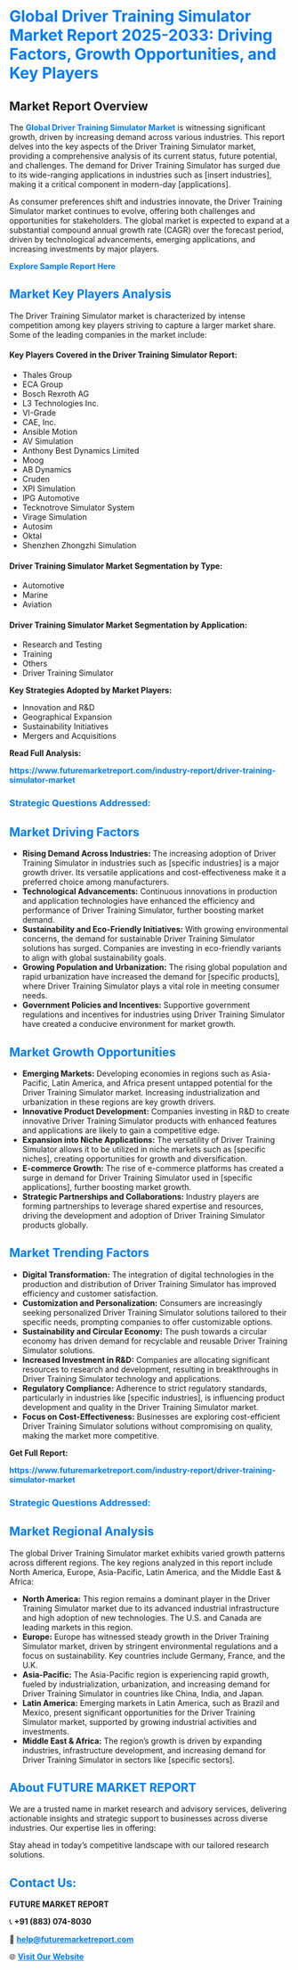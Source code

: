 <h1 style="color: #007BFF;">Global Driver Training Simulator Market Report 2025-2033: Driving Factors, Growth Opportunities, and Key Players</h1>

<section id="overview">
<h2>Market Report Overview</h2>
<p>The <a href="https://www.futuremarketreport.com/industry-report/driver-training-simulator-market" style="color: #007BFF; text-decoration: none;"><strong>Global Driver Training Simulator Market</strong></a> is witnessing significant growth, driven by increasing demand across various industries. This report delves into the key aspects of the Driver Training Simulator market, providing a comprehensive analysis of its current status, future potential, and challenges. The demand for Driver Training Simulator has surged due to its wide-ranging applications in industries such as [insert industries], making it a critical component in modern-day [applications].</p>
<p>As consumer preferences shift and industries innovate, the Driver Training Simulator market continues to evolve, offering both challenges and opportunities for stakeholders. The global market is expected to expand at a substantial compound annual growth rate (CAGR) over the forecast period, driven by technological advancements, emerging applications, and increasing investments by major players.</p>
</section>

<section id="overview">
<p><a href="https://www.futuremarketreport.com/request-sample/reportId=126003" style="color: #007BFF; text-decoration: none;"><strong>Explore Sample Report Here</strong></a></p>
</section>

<section id="key-players">
<h2 style="color: #007BFF;">Market Key Players Analysis</h2>
<p>The Driver Training Simulator market is characterized by intense competition among key players striving to capture a larger market share. Some of the leading companies in the market include:</p>
<h4>Key Players Covered in the Driver Training Simulator Report:</h4>
<ul><li>Thales Group</li><li>ECA Group</li><li>Bosch Rexroth AG</li><li>L3 Technologies Inc.</li><li>VI-Grade</li><li>CAE, Inc.</li><li>Ansible Motion</li><li>AV Simulation</li><li>Anthony Best Dynamics Limited</li><li>Moog</li><li>AB Dynamics</li><li>Cruden</li><li>XPI Simulation</li><li>IPG Automotive</li><li>Tecknotrove Simulator System</li><li>Virage Simulation</li><li>Autosim</li><li>Oktal</li><li>Shenzhen Zhongzhi Simulation</li></ul>
<h4>Driver Training Simulator Market Segmentation by Type:</h4>
<ul><li>Automotive</li><li>Marine</li><li>Aviation</li></ul>

<h4>Driver Training Simulator Market Segmentation by Application:</h4>
<ul><li>Research and Testing</li><li>Training</li><li>Others</li><li>Driver Training Simulator</li></ul>
<p><strong>Key Strategies Adopted by Market Players:</strong></p>
<ul>
<li>Innovation and R&D</li>
<li>Geographical Expansion</li>
<li>Sustainability Initiatives</li>
<li>Mergers and Acquisitions</li>
</ul>
</section>

<section>
<p><strong>Read Full Analysis: </strong></p><a href="https://www.futuremarketreport.com/industry-report/driver-training-simulator-market" style="color: #007BFF; text-decoration: none;"><strong>https://www.futuremarketreport.com/industry-report/driver-training-simulator-market</strong></a>
<h3 style="color: #007BFF;">Strategic Questions Addressed:</h3>
</section>

<section id="driving-factors">
<h2 style="color: #007BFF;">Market Driving Factors</h2>
<ul>
<li><strong>Rising Demand Across Industries:</strong> The increasing adoption of Driver Training Simulator in industries such as [specific industries] is a major growth driver. Its versatile applications and cost-effectiveness make it a preferred choice among manufacturers.</li>
<li><strong>Technological Advancements:</strong> Continuous innovations in production and application technologies have enhanced the efficiency and performance of Driver Training Simulator, further boosting market demand.</li>
<li><strong>Sustainability and Eco-Friendly Initiatives:</strong> With growing environmental concerns, the demand for sustainable Driver Training Simulator solutions has surged. Companies are investing in eco-friendly variants to align with global sustainability goals.</li>
<li><strong>Growing Population and Urbanization:</strong> The rising global population and rapid urbanization have increased the demand for [specific products], where Driver Training Simulator plays a vital role in meeting consumer needs.</li>
<li><strong>Government Policies and Incentives:</strong> Supportive government regulations and incentives for industries using Driver Training Simulator have created a conducive environment for market growth.</li>
</ul>
</section>

<section id="growth-opportunities">
<h2 style="color: #007BFF;">Market Growth Opportunities</h2>
<ul>
<li><strong>Emerging Markets:</strong> Developing economies in regions such as Asia-Pacific, Latin America, and Africa present untapped potential for the Driver Training Simulator market. Increasing industrialization and urbanization in these regions are key growth drivers.</li>
<li><strong>Innovative Product Development:</strong> Companies investing in R&D to create innovative Driver Training Simulator products with enhanced features and applications are likely to gain a competitive edge.</li>
<li><strong>Expansion into Niche Applications:</strong> The versatility of Driver Training Simulator allows it to be utilized in niche markets such as [specific niches], creating opportunities for growth and diversification.</li>
<li><strong>E-commerce Growth:</strong> The rise of e-commerce platforms has created a surge in demand for Driver Training Simulator used in [specific applications], further boosting market growth.</li>
<li><strong>Strategic Partnerships and Collaborations:</strong> Industry players are forming partnerships to leverage shared expertise and resources, driving the development and adoption of Driver Training Simulator products globally.</li>
</ul>
</section>

<section id="trending-factors">
<h2 style="color: #007BFF;">Market Trending Factors</h2>
<ul>
<li><strong>Digital Transformation:</strong> The integration of digital technologies in the production and distribution of Driver Training Simulator has improved efficiency and customer satisfaction.</li>
<li><strong>Customization and Personalization:</strong> Consumers are increasingly seeking personalized Driver Training Simulator solutions tailored to their specific needs, prompting companies to offer customizable options.</li>
<li><strong>Sustainability and Circular Economy:</strong> The push towards a circular economy has driven demand for recyclable and reusable Driver Training Simulator solutions.</li>
<li><strong>Increased Investment in R&D:</strong> Companies are allocating significant resources to research and development, resulting in breakthroughs in Driver Training Simulator technology and applications.</li>
<li><strong>Regulatory Compliance:</strong> Adherence to strict regulatory standards, particularly in industries like [specific industries], is influencing product development and quality in the Driver Training Simulator market.</li>
<li><strong>Focus on Cost-Effectiveness:</strong> Businesses are exploring cost-efficient Driver Training Simulator solutions without compromising on quality, making the market more competitive.</li>
</ul>
</section>

<section>
<p><strong>Get Full Report: </strong></p><a href="https://www.futuremarketreport.com/industry-report/driver-training-simulator-market" style="color: #007BFF; text-decoration: none;"><strong>https://www.futuremarketreport.com/industry-report/driver-training-simulator-market</strong></a>
<h3 style="color: #007BFF;">Strategic Questions Addressed:</h3>
</section>


<section id="regional-analysis">
<h2 style="color: #007BFF;">Market Regional Analysis</h2>
<p>The global Driver Training Simulator market exhibits varied growth patterns across different regions. The key regions analyzed in this report include North America, Europe, Asia-Pacific, Latin America, and the Middle East & Africa:</p>
<ul>
<li><strong>North America:</strong> This region remains a dominant player in the Driver Training Simulator market due to its advanced industrial infrastructure and high adoption of new technologies. The U.S. and Canada are leading markets in this region.</li>
<li><strong>Europe:</strong> Europe has witnessed steady growth in the Driver Training Simulator market, driven by stringent environmental regulations and a focus on sustainability. Key countries include Germany, France, and the U.K.</li>
<li><strong>Asia-Pacific:</strong> The Asia-Pacific region is experiencing rapid growth, fueled by industrialization, urbanization, and increasing demand for Driver Training Simulator in countries like China, India, and Japan.</li>
<li><strong>Latin America:</strong> Emerging markets in Latin America, such as Brazil and Mexico, present significant opportunities for the Driver Training Simulator market, supported by growing industrial activities and investments.</li>
<li><strong>Middle East & Africa:</strong> The region’s growth is driven by expanding industries, infrastructure development, and increasing demand for Driver Training Simulator in sectors like [specific sectors].</li>
</ul>
</section>

<footer>
<h2 style="color: #007BFF;">About FUTURE MARKET REPORT</h2>
<p>We are a trusted name in market research and advisory services, delivering actionable insights and strategic support to businesses across diverse industries. Our expertise lies in offering:</p>

<p>Stay ahead in today’s competitive landscape with our tailored research solutions.</p>

<h2 style="color: #007BFF;">Contact Us:</h2>
<p><strong>FUTURE MARKET REPORT</strong></p>
<p>📞 <strong>+91 (883) 074-8030</strong></p>
<p>📧 <strong><a href="mailto:help@futuremarketreport.com" style="color: #007BFF;">help@futuremarketreport.com</a></strong></p>
<p>🌐 <strong><a href="https://www.futuremarketreport.com/" style="color: #007BFF;">Visit Our Website</a></strong></p>
</footer>